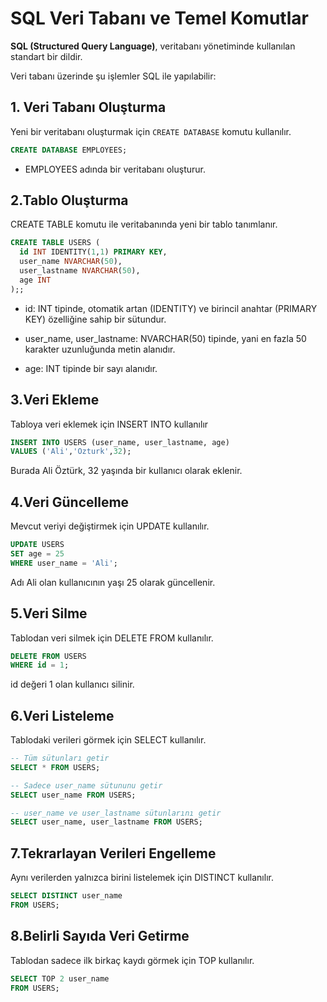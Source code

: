#  SQL Veri Tabanı ve Temel Komutlar

**SQL (Structured Query Language)**, veritabanı yönetiminde kullanılan standart bir dildir.  

Veri tabanı üzerinde şu işlemler SQL ile yapılabilir:  

## 1. Veri Tabanı Oluşturma
Yeni bir veritabanı oluşturmak için `CREATE DATABASE` komutu kullanılır.

```sql
CREATE DATABASE EMPLOYEES;
```
- EMPLOYEES adında bir veritabanı oluşturur.


## 2.Tablo Oluşturma
CREATE TABLE komutu ile veritabanında yeni bir tablo tanımlanır.

```sql
CREATE TABLE USERS (
  id INT IDENTITY(1,1) PRIMARY KEY,  
  user_name NVARCHAR(50),  
  user_lastname NVARCHAR(50),  
  age INT
);;
```
- id: INT tipinde, otomatik artan (IDENTITY) ve birincil anahtar (PRIMARY KEY) özelliğine sahip bir sütundur.

- user_name, user_lastname: NVARCHAR(50) tipinde, yani en fazla 50 karakter uzunluğunda metin alanıdır.

- age: INT tipinde bir sayı alanıdır.


## 3.Veri Ekleme
Tabloya veri eklemek için INSERT INTO kullanılır

```sql
INSERT INTO USERS (user_name, user_lastname, age) 
VALUES ('Ali','Ozturk',32);
```
Burada Ali Öztürk, 32 yaşında bir kullanıcı olarak eklenir.

## 4.Veri Güncelleme
Mevcut veriyi değiştirmek için UPDATE kullanılır.

```sql
UPDATE USERS
SET age = 25
WHERE user_name = 'Ali';
```
Adı Ali olan kullanıcının yaşı 25 olarak güncellenir.

## 5.Veri Silme
Tablodan veri silmek için DELETE FROM kullanılır.
```sql
DELETE FROM USERS
WHERE id = 1;
```
id değeri 1 olan kullanıcı silinir.

## 6.Veri Listeleme
Tablodaki verileri görmek için SELECT kullanılır.
```sql
-- Tüm sütunları getir
SELECT * FROM USERS;

-- Sadece user_name sütununu getir
SELECT user_name FROM USERS;

-- user_name ve user_lastname sütunlarını getir
SELECT user_name, user_lastname FROM USERS;
```
## 7.Tekrarlayan Verileri Engelleme
Aynı verilerden yalnızca birini listelemek için DISTINCT kullanılır.
```sql
SELECT DISTINCT user_name
FROM USERS;
```

## 8.Belirli Sayıda Veri Getirme
Tablodan sadece ilk birkaç kaydı görmek için TOP kullanılır.
```sql
SELECT TOP 2 user_name
FROM USERS;
```
